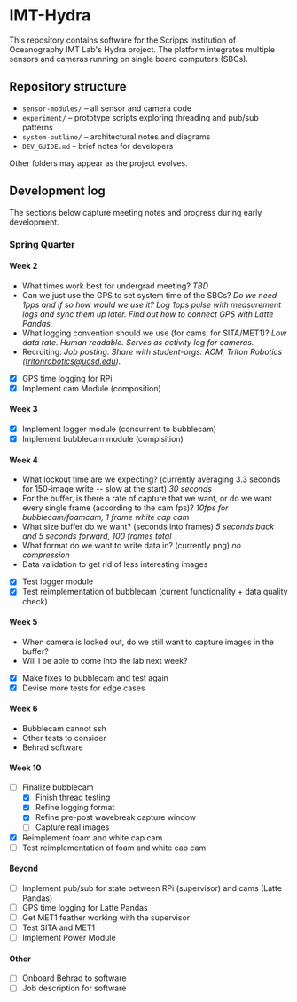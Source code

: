 # IMT-Hydra

This repository contains software for the Scripps Institution of Oceanography IMT Lab's Hydra project. The platform integrates multiple sensors and cameras running on single board computers (SBCs).

## Repository structure

- `sensor-modules/` – all sensor and camera code
- `experiment/` – prototype scripts exploring threading and pub/sub patterns
- `system-outline/` – architectural notes and diagrams
- `DEV_GUIDE.md` – brief notes for developers

Other folders may appear as the project evolves.

## Development log

The sections below capture meeting notes and progress during early development.

### Spring Quarter

#### Week 2
- What times work best for undergrad meeting? _TBD_
- Can we just use the GPS to set system time of the SBCs? _Do we need 1pps and if so how would we use it? Log 1pps pulse with measurement logs and sync them up later. Find out how to connect GPS with Latte Pandas._
- What logging convention should we use (for cams, for SITA/MET1)? _Low data rate. Human readable. Serves as activity log for cameras._
- Recruiting: _Job posting. Share with student-orgs: ACM, Triton Robotics (tritonrobotics@ucsd.edu)._ 
- [x] GPS time logging for RPi
- [x] Implement cam Module (composition)

#### Week 3
- [x] Implement logger module (concurrent to bubblecam)
- [x] Implement bubblecam module (compisition)

#### Week 4
- What lockout time are we expecting? (currently averaging 3.3 seconds for 150-image write -- slow at the start) _30 seconds_
- For the buffer, is there a rate of capture that we want, or do we want every single frame (according to the cam fps)? _10fps for bubblecam/foamcam, 1 frame white cap cam_
- What size buffer do we want? (seconds into frames) _5 seconds back and 5 seconds forward, 100 frames total_
- What format do we want to write data in? (currently png) _no compression_
- Data validation to get rid of less interesting images
- [x] Test logger module
- [x] Test reimplementation of bubblecam (current functionality + data quality check)

#### Week 5
- When camera is locked out, do we still want to capture images in the buffer?
- Will I be able to come into the lab next week?
- [x] Make fixes to bubblecam and test again
- [x] Devise more tests for edge cases

#### Week 6
- Bubblecam cannot ssh
- Other tests to consider
- Behrad software

#### Week 10
- [ ] Finalize bubblecam
  - [x] Finish thread testing
  - [X] Refine logging format
  - [X] Refine pre-post wavebreak capture window
  - [ ] Capture real images
- [X] Reimplement foam and white cap cam
- [ ] Test reimplementation of foam and white cap cam

#### Beyond
- [ ] Implement pub/sub for state between RPi (supervisor) and cams (Latte Pandas)
- [ ] GPS time logging for Latte Pandas
- [ ] Get MET1 feather working with the supervisor
- [ ] Test SITA and MET1
- [ ] Implement Power Module

#### Other
- [ ] Onboard Behrad to software
- [ ] Job description for software
